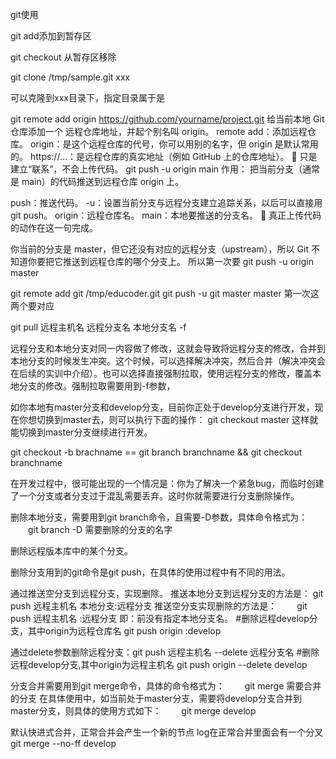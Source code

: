 git使用



git add添加到暂存区

git checkout 从暂存区移除



git clone /tmp/sample.git  xxx

可以克隆到xxx目录下，指定目录属于是

git remote add origin https://github.com/yourname/project.git
给当前本地 Git 仓库添加一个 远程仓库地址，并起个别名叫 origin。
remote add：添加远程仓库。
origin：是这个远程仓库的代号，你可以用别的名字，但 origin 是默认常用的。
https://...：是远程仓库的真实地址（例如 GitHub 上的仓库地址）。
📌 只是建立“联系”，不会上传代码。
git push -u origin main
作用：
把当前分支（通常是 main）的代码推送到远程仓库 origin 上。

push：推送代码。
-u：设置当前分支与远程分支建立追踪关系，以后可以直接用 git push。
origin：远程仓库名。
main：本地要推送的分支名。
📌 真正上传代码的动作在这一句完成。

你当前的分支是 master，但它还没有对应的远程分支（upstream），所以 Git 不知道你要把它推送到远程仓库的哪个分支上。
所以第一次要 git push -u origin master


git remote add git /tmp/educoder.git
git push -u git master master
第一次这两个要对应


git pull 远程主机名 远程分支名 本地分支名 -f

远程分支和本地分支对同一内容做了修改，这就会导致将远程分支的修改，合并到本地分支的时候发生冲突。这个时候，可以选择解决冲突，然后合并（解决冲突会在后续的实训中介绍）。也可以选择直接强制拉取，使用远程分支的修改，覆盖本地分支的修改。强制拉取需要用到-f参数，


如你本地有master分支和develop分支，目前你正处于develop分支进行开发，现在你想切换到master去，则可以执行下面的操作： git checkout master 这样就能切换到master分支继续进行开发。

git checkout -b brachname   == git branch branchname && git checkout branchname

在开发过程中，很可能出现的一个情况是：你为了解决一个紧急bug，而临时创建了一个分支或者分支过于混乱需要丢弃。这时你就需要进行分支删除操作。

删除本地分支，需要用到git branch命令，且需要-D参数，具体命令格式为：
　　git branch -D 需要删除的分支的名字


删除远程版本库中的某个分支。

删除分支用到的git命令是git push，在具体的使用过程中有不同的用法。

通过推送空分支到远程分支，实现删除。 
推送本地分支到远程分支的方法是： git push 远程主机名 本地分支:远程分支
推送空分支实现删除的方法是：
　　git push 远程主机名 :远程分支
即：前没有指定本地分支名。
#删除远程develop分支，其中origin为远程仓库名
git push origin :develop

通过delete参数删除远程分支：git push 远程主机名 --delete 远程分支名 
#删除远程develop分支,其中origin为远程主机名
git push origin --delete develop

分支合并需要用到git merge命令，具体的命令格式为：
　　git merge 需要合并的分支
在具体使用中，如当前处于master分支，需要将develop分支合并到master分支，则具体的使用方式如下：
　　git merge develop

默认快进式合并，正常合并会产生一个新的节点
log在正常合并里面会有一个分叉
git merge --no-ff develop